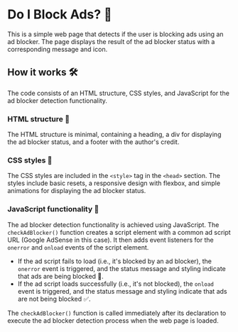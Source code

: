 # Do I Block Ads? 🚫

This is a simple web page that detects if the user is blocking ads using an ad blocker. The page displays the result of the ad blocker status with a corresponding message and icon.

## How it works 🛠️

The code consists of an HTML structure, CSS styles, and JavaScript for the ad blocker detection functionality.

### HTML structure 📄

The HTML structure is minimal, containing a heading, a div for displaying the ad blocker status, and a footer with the author's credit.

### CSS styles 🎨

The CSS styles are included in the `<style>` tag in the `<head>` section. The styles include basic resets, a responsive design with flexbox, and simple animations for displaying the ad blocker status.

### JavaScript functionality 📜

The ad blocker detection functionality is achieved using JavaScript. The `checkAdBlocker()` function creates a script element with a common ad script URL (Google AdSense in this case). It then adds event listeners for the `onerror` and `onload` events of the script element.

- If the ad script fails to load (i.e., it's blocked by an ad blocker), the `onerror` event is triggered, and the status message and styling indicate that ads are being blocked 🚫.
- If the ad script loads successfully (i.e., it's not blocked), the `onload` event is triggered, and the status message and styling indicate that ads are not being blocked ✅.

The `checkAdBlocker()` function is called immediately after its declaration to execute the ad blocker detection process when the web page is loaded.
